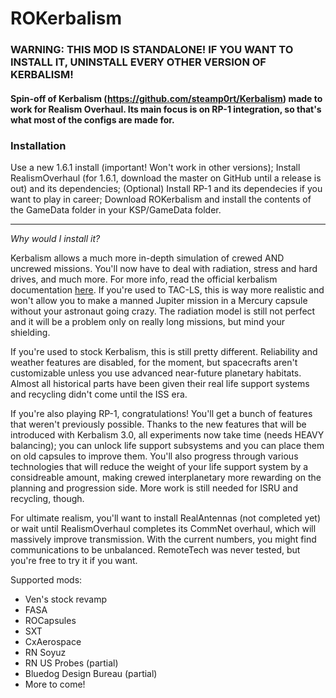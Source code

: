 # ROKerbalism

### WARNING: THIS MOD IS STANDALONE! IF YOU WANT TO INSTALL IT, UNINSTALL EVERY OTHER VERSION OF KERBALISM!

#### Spin-off of Kerbalism (https://github.com/steamp0rt/Kerbalism) made to work for Realism Overhaul. Its main focus is on RP-1 integration, so that's what most of the configs are made for.

### Installation

Use a new 1.6.1 install (important! Won't work in other versions);
Install RealismOverhaul (for 1.6.1, download the master on GitHub until a release is out) and its dependencies;
(Optional) Install RP-1 and its dependecies if you want to play in career;
Download ROKerbalism and install the contents of the GameData folder in your KSP/GameData folder.

----

*Why would I install it?*

Kerbalism allows a much more in-depth simulation of crewed AND uncrewed missions. You'll now have to deal with radiation, stress and hard drives, and much more. For more info, read the official kerbalism documentation [here](https://kerbalism.readthedocs.io/en/latest/).
If you're used to TAC-LS, this is way more realistic and won't allow you to make a manned Jupiter mission in a Mercury capsule without your astronaut going crazy. The radiation model is still not perfect and it will be a problem only on really long missions, but mind your shielding.

If you're used to stock Kerbalism, this is still pretty different. Reliability and weather features are disabled, for the moment, but spacecrafts aren't customizable unless you use advanced near-future planetary habitats. Almost all historical parts have been given their real life support systems and recycling didn't come until the ISS era.

If you're also playing RP-1, congratulations! You'll get a bunch of features that weren't previously possible. Thanks to the new features that will be introduced with Kerbalism 3.0, all experiments now take time (needs HEAVY balancing); you can unlock life support subsystems and you can place them on old capsules to improve them. You'll also progress through various technologies that will reduce the weight of your life support system by a considreable amount, making crewed interplanetary more rewarding on the planning and progression side. More work is still needed for ISRU and recycling, though.

For ultimate realism, you'll want to install RealAntennas (not completed yet) or wait until RealismOverhaul completes its CommNet overhaul, which will massively improve transmission. With the current numbers, you might find communications to be unbalanced. RemoteTech was never tested, but you're free to try it if you want.

Supported mods:

- Ven's stock revamp
- FASA
- ROCapsules
- SXT
- CxAerospace
- RN Soyuz
- RN US Probes (partial)
- Bluedog Design Bureau (partial)
- More to come!
